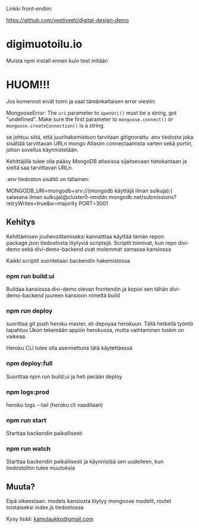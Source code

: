 Linkki front-endiin: 

https://github.com/veetiveeti/digital-design-demo

# digimuotoilu.io

Muista npm install ennen kuin teet mitään

# HUOM!!!

Jos komennot eivät toimi ja saat tämänkaltaisen error viestin:

MongooseError: The `uri` parameter to `openUri()` must be a string, got "undefined". Make sure the first parameter to `mongoose.connect()` or `mongoose.createConnection()` is a string.

se johtuu siitä, että juurihakemistoon tarvitaan gitignorattu .env tiedosto joka sisältää tarvittavan URLn mongo Atlasiin connectaamista varten sekä portin, johon sovellus käynnistetään. 

Kehittäjillä tulee olla pääsy MongoDB atlasissa sijaitsevaan tietokantaan ja sieltä saa tarvittavan URLn.

.env tiedoston sisältö on tällainen:

MONGODB_URI=mongodb+srv://(mongodb käyttäjä ilman sulkuja):( salasana ilman sulkuja)@cluster0-nmddn.mongodb.net/submissions?retryWrites=true&w=majority
PORT=3001

## Kehitys

Kehittämisen jouhevoittamiseksi kannatttaa käyttää tämän repon package.json tiedostosta löytyviä scriptejä. Scriptit toimivat, kun repo divi-demo sekä divi-demo-backend ovat molemmat samassa kansiossa

Kaikki scriptit suoritetaan backendin hakemistossa

### npm run build:ui

Buildaa kansiossa divi-demo olevan frontendin ja kopioi sen tähän divi-demo-backend juureen kansioon nimeltä build

### npm run deploy

suorittaa git push heroku master, eli depoyaa herokuun. Tällä hetkellä työntö tapahtuu Ukon tekemään appiiin herokussa, mutta vaihtaminen tuskin on vaikeaa. 

Heroku CLI tulee olla asennettuna tätä käytettäessä

### npm deploy:full

Suorittaa npm run build:ui ja heti perään deploy

### npm logs:prod

heroku logs --tail (heroku cli vaaditaan)

### npm run start

Starttaa backendin paikallisesti

### npm run watch

Starttaa backendin paikallisesti ja käynnistää sen uudelleen, kun tiedostoihin tulee muutoksia

## Muuta?

Eipä oikeestaan. models kansiosta löytyy mongoose modelit, routet toistaiseksi index.js tiedostossa

Kysy lisää: kamulaukko@gmail.com
